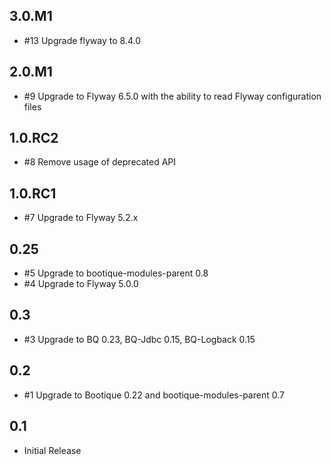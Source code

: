 ## 3.0.M1

* #13 Upgrade flyway to 8.4.0

## 2.0.M1

* #9 Upgrade to Flyway 6.5.0 with the ability to read Flyway configuration files

## 1.0.RC2

* #8 Remove usage of deprecated API

## 1.0.RC1

* #7 Upgrade to Flyway 5.2.x

## 0.25

* #5 Upgrade to bootique-modules-parent 0.8 
* #4 Upgrade to Flyway 5.0.0

## 0.3

* #3 Upgrade to BQ 0.23, BQ-Jdbc 0.15, BQ-Logback 0.15

## 0.2

* #1 Upgrade to Bootique 0.22 and bootique-modules-parent 0.7


## 0.1

* Initial Release
